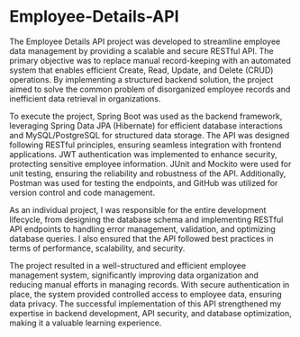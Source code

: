 # Employee-Details-API

The Employee Details API project was developed to streamline employee data management by providing a scalable and secure RESTful API. The primary objective was to replace manual record-keeping with an automated system that enables efficient Create, Read, Update, and Delete (CRUD) operations. By implementing a structured backend solution, the project aimed to solve the common problem of disorganized employee records and inefficient data retrieval in organizations.

To execute the project, Spring Boot was used as the backend framework, leveraging Spring Data JPA (Hibernate) for efficient database interactions and MySQL/PostgreSQL for structured data storage. The API was designed following RESTful principles, ensuring seamless integration with frontend applications. JWT authentication was implemented to enhance security, protecting sensitive employee information. JUnit and Mockito were used for unit testing, ensuring the reliability and robustness of the API. Additionally, Postman was used for testing the endpoints, and GitHub was utilized for version control and code management.

As an individual project, I was responsible for the entire development lifecycle, from designing the database schema and implementing RESTful API endpoints to handling error management, validation, and optimizing database queries. I also ensured that the API followed best practices in terms of performance, scalability, and security.

The project resulted in a well-structured and efficient employee management system, significantly improving data organization and reducing manual efforts in managing records. With secure authentication in place, the system provided controlled access to employee data, ensuring data privacy. The successful implementation of this API strengthened my expertise in backend development, API security, and database optimization, making it a valuable learning experience.
